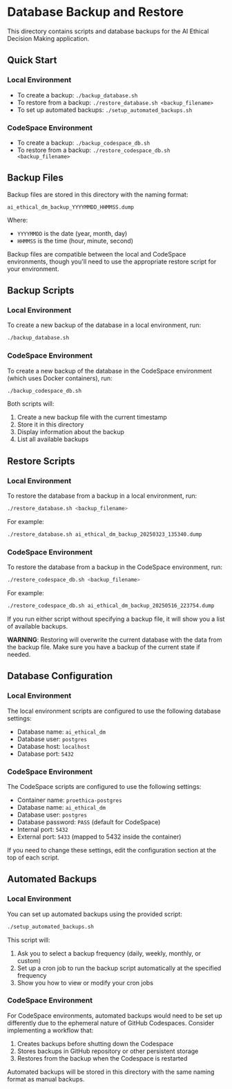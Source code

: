 # Database Backup and Restore

This directory contains scripts and database backups for the AI Ethical Decision Making application.

## Quick Start

### Local Environment
- To create a backup: `./backup_database.sh`
- To restore from a backup: `./restore_database.sh <backup_filename>`
- To set up automated backups: `./setup_automated_backups.sh`

### CodeSpace Environment
- To create a backup: `./backup_codespace_db.sh`
- To restore from a backup: `./restore_codespace_db.sh <backup_filename>`

## Backup Files

Backup files are stored in this directory with the naming format:
```
ai_ethical_dm_backup_YYYYMMDD_HHMMSS.dump
```

Where:
- `YYYYMMDD` is the date (year, month, day)
- `HHMMSS` is the time (hour, minute, second)

Backup files are compatible between the local and CodeSpace environments, though you'll need to use the appropriate restore script for your environment.

## Backup Scripts

### Local Environment

To create a new backup of the database in a local environment, run:

```bash
./backup_database.sh
```

### CodeSpace Environment

To create a new backup of the database in the CodeSpace environment (which uses Docker containers), run:

```bash
./backup_codespace_db.sh
```

Both scripts will:
1. Create a new backup file with the current timestamp
2. Store it in this directory
3. Display information about the backup
4. List all available backups

## Restore Scripts

### Local Environment

To restore the database from a backup in a local environment, run:

```bash
./restore_database.sh <backup_filename>
```

For example:
```bash
./restore_database.sh ai_ethical_dm_backup_20250323_135340.dump
```

### CodeSpace Environment

To restore the database from a backup in the CodeSpace environment, run:

```bash
./restore_codespace_db.sh <backup_filename>
```

For example:
```bash
./restore_codespace_db.sh ai_ethical_dm_backup_20250516_223754.dump
```

If you run either script without specifying a backup file, it will show you a list of available backups.

**WARNING**: Restoring will overwrite the current database with the data from the backup file. Make sure you have a backup of the current state if needed.

## Database Configuration

### Local Environment

The local environment scripts are configured to use the following database settings:

- Database name: `ai_ethical_dm`
- Database user: `postgres`
- Database host: `localhost`
- Database port: `5432`

### CodeSpace Environment

The CodeSpace scripts are configured to use the following settings:

- Container name: `proethica-postgres`
- Database name: `ai_ethical_dm`
- Database user: `postgres`
- Database password: `PASS` (default for CodeSpace)
- Internal port: `5432`
- External port: `5433` (mapped to 5432 inside the container)

If you need to change these settings, edit the configuration section at the top of each script.

## Automated Backups

### Local Environment

You can set up automated backups using the provided script:

```bash
./setup_automated_backups.sh
```

This script will:
1. Ask you to select a backup frequency (daily, weekly, monthly, or custom)
2. Set up a cron job to run the backup script automatically at the specified frequency
3. Show you how to view or modify your cron jobs

### CodeSpace Environment

For CodeSpace environments, automated backups would need to be set up differently due to the ephemeral nature of GitHub Codespaces. Consider implementing a workflow that:

1. Creates backups before shutting down the Codespace
2. Stores backups in GitHub repository or other persistent storage
3. Restores from the backup when the Codespace is restarted

Automated backups will be stored in this directory with the same naming format as manual backups.
